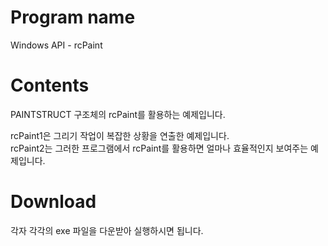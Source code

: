 # Program name
  
Windows API - rcPaint  
  
# Contents
  
PAINTSTRUCT 구조체의 rcPaint를 활용하는 예제입니다.  
  
rcPaint1은 그리기 작업이 복잡한 상황을 연출한 예제입니다.  
rcPaint2는 그러한 프로그램에서 rcPaint를 활용하면 얼마나 효율적인지 보여주는 예제입니다.  
  
# Download
  
각자 각각의 exe 파일을 다운받아 실행하시면 됩니다.
